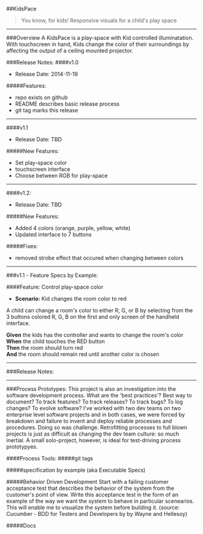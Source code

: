 ##KidsPace
> You know, for kids!  Responsive visuals for a child's play space
__________________________

###Overview
A KidsPace is a play-space with Kid controlled illuminatation.  With touchscreen in hand, Kids change the color of their surroundings by affecting the output of a ceiling mounted projector.     

###Release Notes:
####v1.0
- Release Date:  2014-11-19

#####Features:
- repo exists on github
- README describes basic release process
- git tag marks this release

__________________________________

####v1.1
- Release Date: TBD

#####New Features:
- Set play-space color
- touchscreen interface
- Choose between RGB for play-space

______________________________

####v1.2:
- Release Date: TBD

#####New Features:
- Added 4 colors (orange, purple, yellow, white)
- Updated interface to 7 buttons

#####Fixes:
- removed strobe effect that occured when changing between colors

_________________________________

###v1.1 - Feature Specs by Example:

####Feature: Control play-space color

- **Scenario:** Kid changes the room color to red  

A child can change a room's color to either R, G, or B by selecting from the 3 buttons colored  R, G, B on the first and only screen of the handheld interface.  

**Given** the kids has the controller and wants to change the room's color  
**When** the child touches the RED button  
**Then** the room should turn red  
**And** the room should remain red until another color is chosen   

_______________________________________

###Release Notes:

________________________________________

###Process Prototypes:
This project is also an investigation into the software development process.  What are the 'best practices'?  Best way to document?  To track features?  To track releases?  To track bugs?  To log changes? To evolve software?  I've worked with two dev teams on two enterprise level software projects and in both cases, we were forced by breakdown and failure to invent and deploy reliable processes and procedures. Doing so was challenge. Retrofitting processes to full blown projects is just as difficult as changing the dev team culture:  so much inertial.  A small solo-project, however, is ideal for test-driving process prototypyes.      

####Process Tools:
#####git tags

#####specification by example (aka Executable Specs)

#####Behavior Driven Development
Start with a failing customer acceptance test that describes the behavior of the system from the customer's point of view.  Write this acceptance test in the form of an example of the way we want the system to behave in particular scenearios.  This will enable me to visualize the system before building it. (source: Cucumber - BDD for Testers and Developers by by Wayne and Hellesoy)

#####Docs



